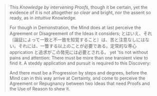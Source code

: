 


> This *Knowledge by intervening Proofs*, though it be certain, yet the evidence of it is not altogether *so clear* and bright, nor the assent so ready, as in *intuitive* Knowledge. 
> 
> For though in Demonstration, the Mind does at last perceive the Agreement or Disagreement of the Ideas it considers; 
> とはいえ、それ〔論証によって一致と不一致を知覚すること〕は、苦と注意なしにはない。それには、一瞥する以上のことが必要である。定常的な専心 apprication と追求がこの発見には必要とされる。
> yet 'tis not without pains and attention: There must be more than one transient view to find it. A steddy application and pursuit is required to this Discovery: 
> 
> 
> And there must be a Progression by steps and degrees, before the Mind can in this way arrive at Certainty, and come to perceive the Agreement or Repugnancy between two Ideas that need Proofs and the Use of Reason to shew it.